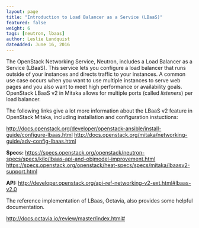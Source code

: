 ```yaml
---
layout: page
title: "Introduction to Load Balancer as a Service (LBaaS)"
featured: false
weight: 6
tags: [neutron, lbaas]
author: Leslie Lundquist
dateAdded: June 16, 2016
---
```


The OpenStack Networking Service, Neutron, includes a Load Balancer as a Service (LBaaS). This service lets you configure a load balancer that runs outside of your instances and directs traffic to your instances. A common use case occurs when you want to use multiple instances to serve web pages and you also want to meet high performance or availability goals. OpenStack LBaaS v2 in Mitaka allows for multiple ports (called _listeners_) per load balancer.

The following links give a lot more information about the LBaaS v2 feature in OpenStack Mitaka, including installation and configuration instuctions:
 
http://docs.openstack.org/developer/openstack-ansible/install-guide/configure-lbaas.html
http://docs.openstack.org/mitaka/networking-guide/adv-config-lbaas.html

**Specs:**
https://specs.openstack.org/openstack/neutron-specs/specs/kilo/lbaas-api-and-objmodel-improvement.html
https://specs.openstack.org/openstack/heat-specs/specs/mitaka/lbaasv2-support.html

**API:**
http://developer.openstack.org/api-ref-networking-v2-ext.html#lbaas-v2.0

The reference implementation of LBaas, Octavia, also provides some helpful documentation.

http://docs.octavia.io/review/master/index.html#
